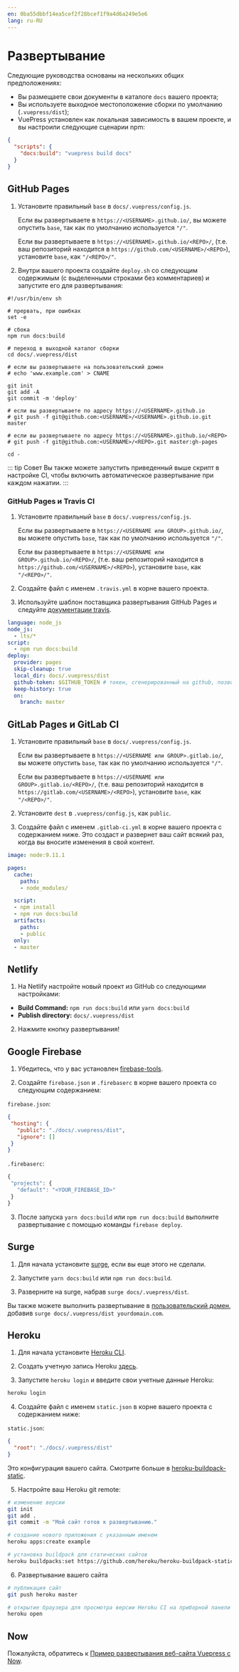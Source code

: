 ```yaml
---
en: 0ba55dbbf14ea5cef2f28bcef1f9a4d6a249e5e6
lang: ru-RU
---
```


# Развертывание

Следующие руководства основаны на нескольких общих предположениях:

- Вы размещаете свои документы в каталоге `docs` вашего проекта;
- Вы используете выходное местоположение сборки по умолчанию (`.vuepress/dist`);
- VuePress установлен как локальная зависимость в вашем проекте, и вы настроили следующие сценарии npm:

``` json
{
  "scripts": {
    "docs:build": "vuepress build docs"
  }
}
```

## GitHub Pages

1. Установите правильный `base` в `docs/.vuepress/config.js`.

   Если вы развертываете в `https://<USERNAME>.github.io/`, вы можете опустить `base`, так как по умолчанию используется `"/"`.

   Если вы развертываете в `https://<USERNAME>.github.io/<REPO>/`, (т.е. ваш репозиторий находится в `https://github.com/<USERNAME>/<REPO>`), установите `base`, как `"/<REPO>/"`.

2. Внутри вашего проекта создайте `deploy.sh` со следующим содержимым (с выделенными строками без комментариев) и запустите его для развертывания:

``` bash{13,20,23}
#!/usr/bin/env sh

# прервать, при ошибках
set -e

# сбока
npm run docs:build

# переход в выходной каталог сборки
cd docs/.vuepress/dist

# если вы развертываете на пользовательский домен
# echo 'www.example.com' > CNAME

git init
git add -A
git commit -m 'deploy'

# если вы развертываете по адресу https://<USERNAME>.github.io
# git push -f git@github.com:<USERNAME>/<USERNAME>.github.io.git master

# если вы развертываете по адресу https://<USERNAME>.github.io/<REPO>
# git push -f git@github.com:<USERNAME>/<REPO>.git master:gh-pages

cd -
```

::: tip Совет
Вы также можете запустить приведенный выше скрипт в настройке CI, чтобы включить автоматическое развертывание при каждом нажатии.
:::

### GitHub Pages и Travis CI

1. Установите правильный `base` в `docs/.vuepress/config.js`.

   Если вы развертываете в `https://<USERNAME или GROUP>.github.io/`, вы можете опустить `base`, так как по умолчанию используется `"/"`.
        
   Если вы развертываете в `https://<USERNAME или GROUP>.github.io/<REPO>/`, (т.е. ваш репозиторий находится в `https://github.com/<USERNAME>/<REPO>`), установите `base`, как `"/<REPO>/"`.

2. Создайте файл с именем `.travis.yml` в корне вашего проекта.

3. Используйте шаблон поставщика развертывания GitHub Pages и следуйте [документации travis](https://docs.travis-ci.com/user/deployment/pages/).

``` yaml
language: node_js
node_js:
  - lts/*
script:
  - npm run docs:build
deploy:
  provider: pages
  skip-cleanup: true
  local_dir: docs/.vuepress/dist
  github-token: $GITHUB_TOKEN # токен, сгенерированный на github, позволяющий travis помещать код в ваш репозиторий
  keep-history: true
  on:
    branch: master
```

## GitLab Pages и GitLab CI

1. Установите правильный `base` в `docs/.vuepress/config.js`.

   Если вы развертываете в `https://<USERNAME или GROUP>.gitlab.io/`, вы можете опустить `base`, так как по умолчанию используется `"/"`.
    
   Если вы развертываете в `https://<USERNAME или GROUP>.gitlab.io/<REPO>/`, (т.е. ваш репозиторий находится в `https://gitlab.com/<USERNAME>/<REPO>`), установите `base`, как `"/<REPO>/"`.

2. Установите `dest` в `.vuepress/config.js`, как `public`.

3. Создайте файл с именем `.gitlab-ci.yml` в корне вашего проекта с содержанием ниже. Это создаст и развернет ваш сайт всякий раз, когда вы вносите изменения в свой контент.

``` yaml
image: node:9.11.1

pages:
  cache:
    paths:
    - node_modules/

  script:
  - npm install
  - npm run docs:build
  artifacts:
    paths:
    - public
  only:
  - master
```


## Netlify

1. На Netlify настройте новый проект из GitHub со следующими настройками:

  - **Build Command:** `npm run docs:build` или `yarn docs:build`
  - **Publish directory:** `docs/.vuepress/dist`

2. Нажмите кнопку развертывания!

## Google Firebase

1. Убедитесь, что у вас установлен [firebase-tools](https://www.npmjs.com/package/firebase-tools).

2. Создайте `firebase.json` и `.firebaserc` в корне вашего проекта со следующим содержанием:

`firebase.json`:
```json
{
 "hosting": {
   "public": "./docs/.vuepress/dist",
   "ignore": []
 }
}
```

`.firebaserc`:
```js
{
 "projects": {
   "default": "<YOUR_FIREBASE_ID>"
 }
}
```

3. После запуска `yarn docs:build` или `npm run docs:build` выполните развертывание с помощью команды `firebase deploy`.

## Surge

1. Для начала установите [surge](https://www.npmjs.com/package/surge), если вы еще этого не сделали.

2. Запустите `yarn docs:build` или `npm run docs:build`.

3. Разверните на surge, набрав `surge docs/.vuepress/dist`.

Вы также можете выполнить развертывание в [пользовательский домен](http://surge.sh/help/adding-a-custom-domain), добавив `surge docs/.vuepress/dist yourdomain.com`.

## Heroku

1. Для начала установите [Heroku CLI](https://devcenter.heroku.com/articles/heroku-cli).

2. Создать учетную запись Heroku [здесь](https://signup.heroku.com).

3. Запустите `heroku login` и введите свои учетные данные Heroku:
  
 ``` bash
 heroku login
 ```

4. Создайте файл с именем `static.json` в корне вашего проекта с содержанием ниже:

 `static.json`:
 ```json
 {
   "root": "./docs/.vuepress/dist"
 }
 ```

Это конфигурация вашего сайта. Смотрите больше в [heroku-buildpack-static](https://github.com/heroku/heroku-buildpack-static).

5. Настройте ваш Heroku git remote:

``` bash
# изменение версии
git init
git add .
git commit -m "Мой сайт готов к развертыванию."

# создание нового приложения с указанным именем
heroku apps:create example

# установка buildpack для статических сайтов
heroku buildpacks:set https://github.com/heroku/heroku-buildpack-static.git
```

6. Развертывание вашего сайта

``` bash
# публикация сайт
git push heroku master

# открытие браузера для просмотра версии Heroku CI на приборной панели
heroku open
```

## Now

Пожалуйста, обратитесь к [Пример развертывания веб-сайта Vuepress с Now](https://zeit.co/examples/vuepress/).
